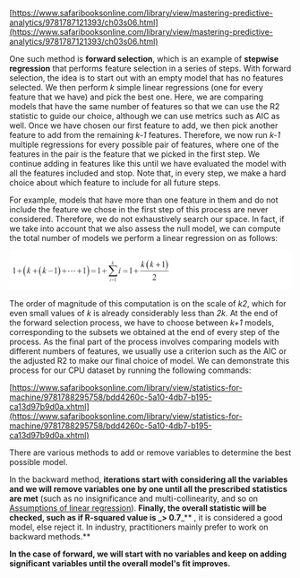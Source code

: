 [https://www.safaribooksonline.com/library/view/mastering-predictive-analytics/9781787121393/ch03s06.html](https://www.safaribooksonline.com/library/view/mastering-predictive-analytics/9781787121393/ch03s06.html)

One such method is **forward selection**, which is an example of **stepwise regression** that performs feature selection in a series of steps. With forward selection, the idea is to start out with an empty model that has no features selected. We then perform _k_ simple linear regressions \(one for every feature that we have\) and pick the best one. Here, we are comparing models that have the same number of features so that we can use the R2 statistic to guide our choice, although we can use metrics such as AIC as well. Once we have chosen our first feature to add, we then pick another feature to add from the remaining _k-1_ features. Therefore, we now run _k-1_ multiple regressions for every possible pair of features, where one of the features in the pair is the feature that we picked in the first step. We continue adding in features like this until we have evaluated the model with all the features included and stop. Note that, in every step, we make a hard choice about which feature to include for all future steps.

For example, models that have more than one feature in them and do not include the feature we chose in the first step of this process are never considered. Therefore, we do not exhaustively search our space. In fact, if we take into account that we also assess the null model, we can compute the total number of models we perform a linear regression on as follows:

![](/assets/forwardSel.png)

The order of magnitude of this computation is on the scale of _k2_, which for even small values of _k_ is already considerably less than _2k_. At the end of the forward selection process, we have to choose between _k+1_ models, corresponding to the subsets we obtained at the end of every step of the process. As the final part of the process involves comparing models with different numbers of features, we usually use a criterion such as the AIC or the adjusted R2 to make our final choice of model. We can demonstrate this process for our CPU dataset by running the following commands:

[https://www.safaribooksonline.com/library/view/statistics-for-machine/9781788295758/bdd4260c-5a10-4db7-b195-ca13d97b9d0a.xhtml](https://www.safaribooksonline.com/library/view/statistics-for-machine/9781788295758/bdd4260c-5a10-4db7-b195-ca13d97b9d0a.xhtml)

There are various methods to add or remove variables to determine the best possible model.

In the backward method, **iterations start with considering all the variables and we will remove variables one by one until all the prescribed statistics are met** \(such as no insignificance and multi-collinearity, and so on  [Assumptions of linear regression](/learning/supervised-learning/linear-regression/assumptions-of-linear-regression.md)\). **Finally, the overall statistic will be checked, such as if R-squared value is **_**&gt; 0.7**_** , it is considered a good model, else reject it. In industry, practitioners mainly prefer to work on backward methods.**



**In the case of forward, we will start with no variables and keep on adding significant variables until the overall model's fit improves.**


